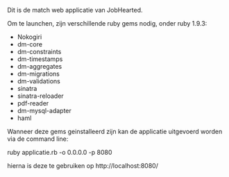 Dit is de match web applicatie van JobHearted. 

Om te launchen, zijn verschillende ruby gems nodig, onder ruby 1.9.3:

- Nokogiri
- dm-core
- dm-constraints
- dm-timestamps
- dm-aggregates
- dm-migrations
- dm-validations
- sinatra
- sinatra-reloader
- pdf-reader
- dm-mysql-adapter
- haml

Wanneer deze gems geinstalleerd zijn kan de applicatie uitgevoerd worden via de command line:

ruby applicatie.rb -o 0.0.0.0 -p 8080

hierna is deze te gebruiken op http://localhost:8080/